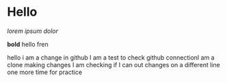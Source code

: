 # Hello

*lorem ipsum dolor*

**bold**
hello fren 

hello i am a change in github
I am a test to check github connectionI am a clone making changes
 I am checking if I can out changes on a different line
one more time for practice
